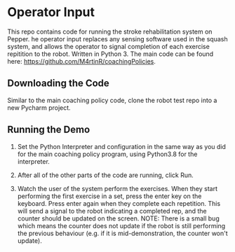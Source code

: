 # Operator Input
This repo contains code for running the stroke rehabilitation system on Pepper. he operator input replaces any sensing software used in the squash system, and allows the operator to signal completion of each exercise repitition to the robot. Written in Python 3. The main code can be found here: https://github.com/M4rtinR/coachingPolicies.

## Downloading the Code
Similar to the main coaching policy code, clone the robot test repo into a new Pycharm project. 

## Running the Demo
1. Set the Python Interpreter and configuration in the same way as you did for the main coaching policy program, using Python3.8 for the interpreter.

2. After all of the other parts of the code are running, click Run.

3. Watch the user of the system perform the exercises. When they start performing the first exercise in a set, press the enter key on the keyboard. Press enter again when they complete each repetition. This will send a signal to the robot indicating a completed rep, and the counter should be updated on the screen. NOTE: There is a small bug which means the counter does not update if the robot is still performing the previous behaviour (e.g. if it is mid-demonstration, the counter won't update).
